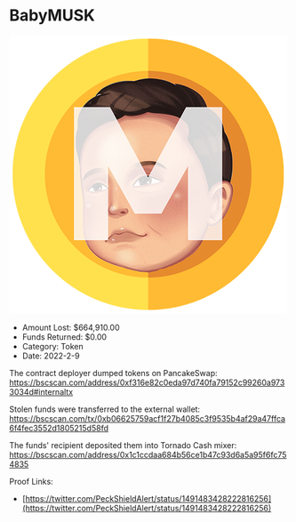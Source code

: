 # BabyMUSK
![BabyMUSK](/rektimages/BabyMUSK.png)
- Amount Lost: $664,910.00
- Funds Returned: $0.00
- Category: Token
- Date: 2022-2-9

The contract deployer dumped tokens on PancakeSwap:  
https://bscscan.com/address/0xf316e82c0eda97d740fa79152c99260a9733034d#internaltx  
  
Stolen funds were transferred to the external wallet:  
https://bscscan.com/tx/0xb06625759acf1f27b4085c3f9535b4af29a47ffca6f4fec3552d1805215d58fd  
  
The funds' recipient deposited them into Tornado Cash mixer:  
https://bscscan.com/address/0x1c1ccdaa684b56ce1b47c93d6a5a95f6fc754835


Proof Links:
- [https://twitter.com/PeckShieldAlert/status/1491483428222816256](https://twitter.com/PeckShieldAlert/status/1491483428222816256)


